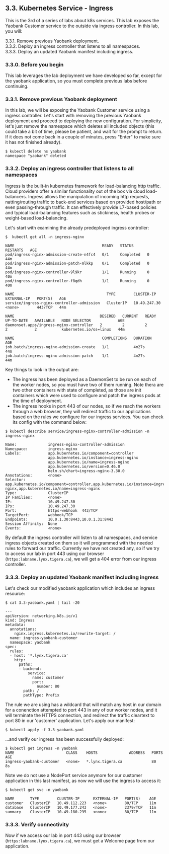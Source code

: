## 3.3. Kubernetes Service - Ingress

This is the 3rd of a series of labs about k8s services. This lab exposes the Yaobank Customer service to the outside via ingress controller. In this lab, you will: 

3.3.1. Remove previous Yaobank deployment. \
3.3.2. Deploy an ingress controller that listens to all namespaces. \
3.3.3. Deploy an updated Yaobank manifest including ingress.

### 3.3.0. Before you begin

This lab leverages the lab deployment we have developed so far, except for the yaobank application, so you must complete previous labs before continuing.

### 3.3.1. Remove previous Yaobank deployment

In this lab, we will be exposing the Yaobank Customer service using a ingress controller. Let's start with removing the previous Yaobank deployment and proceed to deploying the new configuration. For simplicity, let's just remove the namespace which deletes all included objects (this could take a bit of time, please be patient, and wait for the prompt to return. If it does not come back in a couple of minutes, press "Enter" to make sure it has not finished already).

```
$ kubectl delete ns yaobank
namespace "yaobank" deleted
```

### 3.3.2. Deploy an ingress controller that listens to all namespaces

Ingress is the built-in kubernetes framework for load-balancing http traffic. Cloud providers offer a similar functionality out of the box via cloud load-balancers. Ingress allows the manipulation of incoming http requests, natting/routing traffic to back-end services based on provided host/path or even passing-through traffic. It can effectively provide L7-based policies and typical load-balancing features such as stickiness, health probes or weight-based load-balancing.

Let's start with examining the already predeployed ingress controller:

```
$  kubectl get all -n ingress-nginx
```
```
NAME                                       READY   STATUS      RESTARTS   AGE
pod/ingress-nginx-admission-create-n4fc4   0/1     Completed   0          44m
pod/ingress-nginx-admission-patch-mlkkp    0/1     Completed   0          44m
pod/ingress-nginx-controller-9l9kr         1/1     Running     0          40m
pod/ingress-nginx-controller-f8qdh         1/1     Running     0          40m

NAME                                         TYPE        CLUSTER-IP     EXTERNAL-IP   PORT(S)   AGE
service/ingress-nginx-controller-admission   ClusterIP   10.49.247.30   <none>        443/TCP   44m

NAME                                      DESIRED   CURRENT   READY   UP-TO-DATE   AVAILABLE   NODE SELECTOR            AGE
daemonset.apps/ingress-nginx-controller   2         2         2       2            2           kubernetes.io/os=linux   44m

NAME                                       COMPLETIONS   DURATION   AGE
job.batch/ingress-nginx-admission-create   1/1           4m27s      44m
job.batch/ingress-nginx-admission-patch    1/1           4m27s      44m
```

Key things to look in the output are:
* The ingress has been deployed as a DaemonSet to be run on each of the worker nodes, so you must have two of them running. Note thera are two other containers with state of completed, as those are init containers which were used to configure and patch the ingress pods at the time of deployment.
* The ingress hooks in port 443 of our nodes, so if we reach the workers through a web browser, they will redirect traffic to our applications based on the rules we configure for our ingress services. You can check its config with the command below:

```
$ kubectl describe service/ingress-nginx-controller-admission -n ingress-nginx
```
```
Name:              ingress-nginx-controller-admission
Namespace:         ingress-nginx
Labels:            app.kubernetes.io/component=controller
                   app.kubernetes.io/instance=ingress-nginx
                   app.kubernetes.io/name=ingress-nginx
                   app.kubernetes.io/version=0.46.0
                   helm.sh/chart=ingress-nginx-3.30.0
Annotations:       <none>
Selector:          app.kubernetes.io/component=controller,app.kubernetes.io/instance=ingress-nginx,app.kubernetes.io/name=ingress-nginx
Type:              ClusterIP
IP Families:       <none>
IP:                10.49.247.30
IPs:               10.49.247.30
Port:              https-webhook  443/TCP
TargetPort:        webhook/TCP
Endpoints:         10.0.1.30:8443,10.0.1.31:8443
Session Affinity:  None
Events:            <none>
```

By default the ingress controller will listen to all namespaces, and service ingress objects created on them so it will programmed with the needed rules to forward our traffic. Currently we have not created any, so if we try to access our lab in port 443 using our browser (`https:labname.lynx.tigera.ca`), we will get a 404 error from our ingress controller.

### 3.3.3. Deploy an updated Yaobank manifest including ingress

Let's check our modified yaobank application which includes an ingress resource:

```
$ cat 3.3-yaobank.yaml | tail -20

---
apiVersion: networking.k8s.io/v1
kind: Ingress
metadata:
  annotations:
    nginx.ingress.kubernetes.io/rewrite-target: /
  name: ingress-yaobank-customer
  namespace: yaobank
spec:
  rules:
  - host: '*.lynx.tigera.ca'
    http:
      paths:
      - backend:
          service:
            name: customer
            port:
              number: 80
        path: /
        pathType: Prefix
```    

The rule we are using has a wildcard that will match any host in our domain for a conenction attempted to port 443 in any of our worker nodes, and it will terminate the HTTPS connection, and redirect the traffic cleartext to port 80 in our 'customer' application. Let's apply our manifest:

```
$ kubectl apply -f 3.3-yaobank.yaml
```

...and verify our ingress has been successfully deployed:

```
$ kubectl get ingress -n yaobank
NAME                       CLASS    HOSTS              ADDRESS   PORTS   AGE
ingress-yaobank-customer   <none>   *.lynx.tigera.ca             80      8s
```

Note we do not use a NodePort service anymore for our customer application in this last manifest, as now we will use the ingress to access it:

```
$ kubectl get svc -n yaobank

NAME       TYPE        CLUSTER-IP      EXTERNAL-IP   PORT(S)    AGE
customer   ClusterIP   10.49.112.223   <none>        80/TCP     11m
database   ClusterIP   10.49.177.243   <none>        2379/TCP   11m
summary    ClusterIP   10.49.180.235   <none>        80/TCP     11m
```

### 3.3.3. Verify connectivity

Now if we access our lab in port 443 using our browser (`https:labname.lynx.tigera.ca`), we must get a Welcome page from our application.
